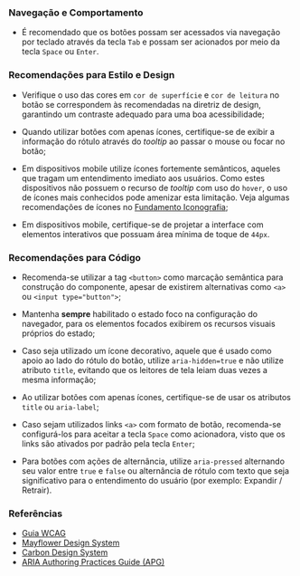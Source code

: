 ### Navegação e Comportamento

-   É recomendado que os botões possam ser acessados via navegação por teclado através da tecla `Tab` e possam ser acionados por meio da tecla `Space` ou `Enter`.

### Recomendações para Estilo e Design

-   Verifique o uso das cores em `cor de superfície` e `cor de leitura` no botão se correspondem às recomendadas na diretriz de design, garantindo um contraste adequado para uma boa acessibilidade;

-   Quando utilizar botões com apenas ícones, certifique-se de exibir a informação do rótulo através do *tooltip* ao passar o mouse ou focar no botão;

-   Em dispositivos mobile utilize ícones fortemente semânticos, aqueles que tragam um entendimento imediato aos usuários. Como estes dispositivos não possuem o recurso de *tooltip* com uso do `hover`, o uso de ícones mais conhecidos pode amenizar esta limitação. Veja algumas recomendações de ícones no [Fundamento Iconografia](/ds/fundamentos-visuais/iconografia);

-   Em dispositivos mobile, certifique-se de projetar a interface com elementos interativos que possuam área mínima de toque de `44px`.

### Recomendações para Código

-   Recomenda-se utilizar a tag `<button>` como marcação semântica para construção do componente, apesar de existirem alternativas como `<a>` ou `<input type="button">`;

-   Mantenha **sempre** habilitado o estado foco na configuração do navegador, para os elementos focados exibirem os recursos visuais próprios do estado;

-   Caso seja utilizado um ícone decorativo, aquele que é usado como apoio ao lado do rótulo do botão, utilize `aria-hidden=true` e não utilize atributo `title`, evitando que os leitores de tela leiam duas vezes a mesma informação;

-   Ao utilizar botões com apenas ícones, certifique-se de usar os atributos `title` ou `aria-label`;

-   Caso sejam utilizados links `<a>` com formato de botão, recomenda-se configurá-los para aceitar a tecla `Space` como acionadora, visto que os links são ativados por padrão pela tecla `Enter`;

-   Para botões com ações de alternância, utilize `aria-pressed` alternando seu valor entre `true` e `false` ou alternância de rótulo com texto que seja significativo para o entendimento do usuário (por exemplo: Expandir / Retrair).

### Referências

-   [Guia WCAG](https://guia-wcag.com/)
-   [Mayflower Design System](https://mayflower.digital.mass.gov/core/index.html?path=/docs/elements-buttons--button-primary)
-   [Carbon Design System](https://carbondesignsystem.com/components/button/accessibility)
-   [ARIA Authoring Practices Guide (APG)](https://www.w3.org/WAI/ARIA/apg/patterns/button/)
